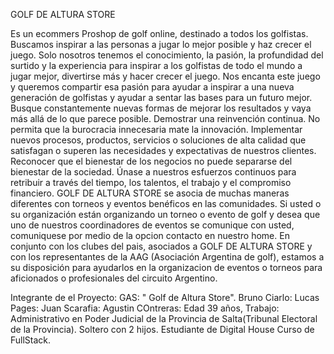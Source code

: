 GOLF DE ALTURA STORE

Es un ecommers Proshop de golf online, destinado a todos los golfistas. Buscamos inspirar a las personas a jugar lo mejor posible y haz crecer el juego.
Solo nosotros tenemos el conocimiento, la pasión, la profundidad del surtido y la experiencia para inspirar a los golfistas de todo el mundo a jugar mejor, divertirse más y hacer crecer el juego.
Nos encanta este juego y queremos compartir esa pasión para ayudar a inspirar a una nueva generación de golfistas y ayudar a sentar las bases para un futuro mejor.
Busque constantemente nuevas formas de mejorar los resultados y vaya más allá de lo que parece posible. Demostrar una reinvención continua. No permita que la burocracia innecesaria mate la innovación. Implementar nuevos procesos, productos, servicios o soluciones de alta calidad que satisfagan o superen las necesidades y expectativas de nuestros clientes.
Reconocer que el bienestar de los negocios no puede separarse del bienestar de la sociedad. Únase a nuestros esfuerzos continuos para retribuir a través del tiempo, los talentos, el trabajo y el compromiso financiero.
GOLF DE ALTURA STORE se asocia de muchas maneras diferentes con torneos y eventos benéficos en las comunidades. 
Si usted o su organización están organizando un torneo o evento de golf y desea que uno de nuestros coordinadores de eventos se comunique con usted, comuniquese por medio de la opcion contacto en nuestro home. 
En conjunto con los clubes del pais, asociados a GOLF DE ALTURA STORE y con los representantes de la AAG (Asociación Argentina de golf), estamos a su disposición para ayudarlos en la organizacion de eventos o torneos  para aficionados o profesionales del circuito Argentino.

 
Integrante de el Proyecto: GAS: " Golf de Altura Store".
Bruno Ciarlo:
Lucas Pages:
Juan Scarafia:
Agustin COntreras: Edad 39 años, Trabajo: Administrativo en Poder Judicial de la Provincia de Salta(Tribunal Electoral de la Provincia). Soltero con 2 hijos. Estudiante de Digital House Curso de FullStack.